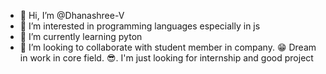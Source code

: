 - 👋 Hi, I’m @Dhanashree-V
- 👀 I’m interested in programming languages especially in js
- 🌱 I’m currently learning pyton
- 💞️ I’m looking to collaborate with student member in company.
   😁  Dream in work in core field.
   😎. I'm just looking for internship and good project
      
<!---
Dhanashree-V/Dhanashree-V is a ✨ special ✨ repository because its `README.md` (this file) appears on your GitHub profile.
You can click the Preview link to take a look at your changes.
--->
